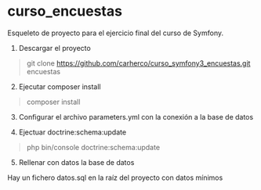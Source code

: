 curso_encuestas
===============

Esqueleto de proyecto para el ejercicio final del curso de Symfony.

1) Descargar el proyecto

  > git clone https://github.com/carherco/curso_symfony3_encuestas.git encuestas

2) Ejecutar composer install

  > composer install

3) Configurar el archivo parameters.yml con la conexión a la base de datos

4) Ejectuar doctrine:schema:update

  > php bin/console doctrine:schema:update

5) Rellenar con datos la base de datos

  Hay un fichero datos.sql en la raíz del proyecto con datos mínimos


 


